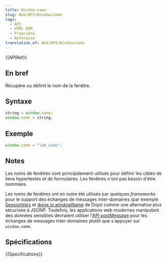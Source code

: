 ```yaml
---
title: Window.name
slug: Web/API/Window/name
tags:
  - API
  - HTML DOM
  - Propriété
  - Reference
translation_of: Web/API/Window/name
---
```

{{APIRef}}

## En bref

Récupère ou définit le nom de la fenêtre.

## Syntaxe

```js
string = window.name;
window.name = string;
```

## Exemple

```js
window.name = "lab_view";
```

## Notes

Les noms de fenêtres sont principalement utilisés pour définir les cibles de liens hypertextes et de formulaires. Les fenêtres n'ont pas besoin d'être nommées.

Les noms de fenêtres ont en outre été utilisés par quelques _frameworks_ pour le support des échanges de messages inter-domaines (par exemple [SessionVars](http://www.thomasfrank.se/sessionvars.html) et [dojox.io.windowName](http://www.sitepen.com/blog/2008/07/22/windowname-transport/) de Dojo) comme une alternative plus sécurisée à JSONP. Toutefois, les applications web modernes manipulant des données sensibles devraient utiliser l'[API postMessage](/fr/docs/Web/API/Window/postMessage) pour les échanges de messages inter-domaines plutôt que s'appuyer sur `window.name`.

## Spécifications

{{Specifications}}

